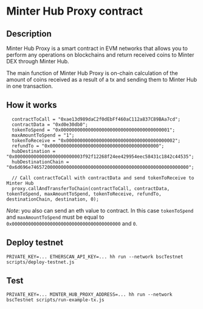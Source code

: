 # Minter Hub Proxy contract

## Description
Minter Hub Proxy is a smart contract in EVM networks that allows you to perform any operations on blockchains and return received coins to Minter DEX through Minter Hub.

The main function of Minter Hub Proxy is on-chain calculation of the amount of coins received as a result of a tx and sending them to Minter Hub in one transaction.

## How it works
```
  contractToCall = "0xae13d989daC2f0dEbFf460aC112a837C89BAa7cd";
  contractData = "0xd0e30db0";
  tokenToSpend = "0x0000000000000000000000000000000000000001";
  maxAmountToSpend = "1";
  tokenToReceive = "0x0000000000000000000000000000000000000002";
  refundTo = "0x0000000000000000000000000000000000000000";
  hubDestination = "0x0000000000000000000000003f92f12268f24ee429954eec58431c1842c44535";
  hubDestinationChain = "0x6d696e7465720000000000000000000000000000000000000000000000000000";
  
  // Call contractToCall with contractData and send tokenToReceive to Minter Hub
  proxy.callAndTransferToChain(contractToCall, contractData, tokenToSpend, maxAmountToSpend, tokenToReceive, refundTo, destinationChain, destination, 0);
```

*Note*: you also can send an eth value to contract. In this case `tokenToSpend` and `maxAmountToSpend` must be equal to `0x0000000000000000000000000000000000000000` and `0`.

## Deploy testnet

```shell
PRIVATE_KEY=... ETHERSCAN_API_KEY=... hh run --network bscTestnet scripts/deploy-testnet.js  
```

## Test

```shell
PRIVATE_KEY=... MINTER_HUB_PROXY_ADDRESS=... hh run --network bscTestnet scripts/run-example-tx.js
```
